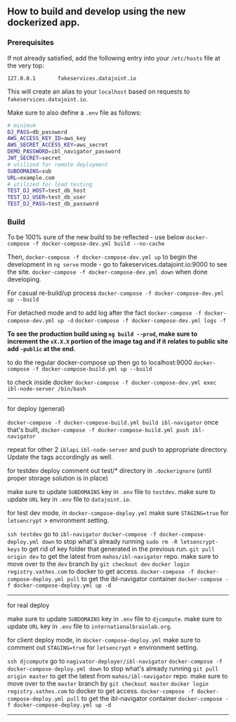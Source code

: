 ## How to build and develop using the new dockerized app.

### Prerequisites

If not already satisfied, add the following entry into your `/etc/hosts` file at the very top:

```
127.0.0.1       fakeservices.datajoint.io
```

This will create an alias to your `localhost` based on requests to `fakeservices.datajoint.io`.

Make sure to also define a `.env` file as follows:

``` sh
# minimum
DJ_PASS=db_password
AWS_ACCESS_KEY_ID=aws_key
AWS_SECRET_ACCESS_KEY=aws_secret
DEMO_PASSWORD=ibl_navigator_password
JWT_SECRET=secret
# utilized for remote deployment
SUBDOMAINS=sub
URL=example.com
# utilized for load testing
TEST_DJ_HOST=test_db_host
TEST_DJ_USER=test_db_user
TEST_DJ_PASS=test_db_password
```

### Build

To be 100% sure of the new build to be reflected - use below
`docker-compose -f docker-compose-dev.yml build --no-cache`

Then,
`docker-compose -f docker-compose-dev.yml up`
to begin the development in `ng serve` mode - go to
fakeservices.datajoint.io:9000 to see the site.
`docker-compose -f docker-compose-dev.yml down`
when done developing.

For casual re-build/up process
`docker-compose -f docker-compose-dev.yml up --build`

For detached mode and to add log after the fact
`docker-compose -f docker-compose-dev.yml up -d`
`docker-compose -f docker-compose-dev.yml logs -f`

**To see the production build using `ng build --prod`, make sure to increment the `vX.X.X` portion of the image tag and if it relates to public site add `-public` at the end.**

to do the regular docker-compose up then go to localhost:9000
`docker-compose -f docker-compose-build.yml up --build`

to check inside docker 
`docker-compose -f docker-compose-dev.yml exec ibl-node-server /bin/bash`

--------------------------------
for deploy (general)

`docker-compose -f docker-compose-build.yml build ibl-navigator` once that's built,
`docker-compose -f docker-compose-build.yml push ibl-navigator`

repeat for other 2 `iblapi` `ibl-node-server` and push to appropriate directory. Update the tags accordingly as well.

for testdev deploy
comment out test/* directory in `.dockerignore` (until proper storage solution is in place)

make sure to update `SUBDOMAINS` key in `.env` file to `testdev`.
make sure to update `URL` key in `.env` file to `datajoint.io`.

for test dev mode, in `docker-compose-deploy.yml` make sure `STAGING=true` for `letsencrypt` > environment setting.

`ssh testdev` go to `ibl-navigator`
`docker-compose -f docker-compose-deploy.yml down` to stop what's already running
`sudo rm -R letsencrypt-keys` to get rid of key folder that generated in the previous run.
`git pull origin dev` to get the latest from `mahos/ibl-navigator` repo.
make sure to move over to the `dev` branch by `git checkout dev`
`docker login registry.vathes.com` to docker to get access.
`docker-compose -f docker-compose-deploy.yml pull` to get the ibl-navigator container
`docker-compose -f docker-compose-deploy.yml up -d`

-----------------------------------

for real deploy

make sure to update `SUBDOMAINS` key in `.env` file to `djcompute`.
make sure to update `URL` key in `.env` file to `internationalbrainlab.org`.

for client deploy mode, in `docker-compose-deploy.yml` make sure to comment out `STAGING=true` for `letsencrypt` > environment setting.

`ssh djcompute` go to `nagivator-deployer/ibl-navigator`
`docker-compose -f docker-compose-deploy.yml down` to stop what's already running
`git pull origin master` to get the latest from `mahos/ibl-navigator` repo.
make sure to move over to the `master` branch by `git checkout master`
`docker login registry.vathes.com` to docker to get access.
`docker-compose -f docker-compose-deploy.yml pull` to get the ibl-navigator container
`docker-compose -f docker-compose-deploy.yml up -d`

-------------------------------------